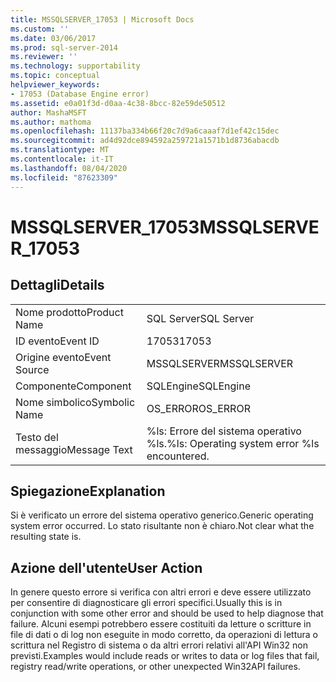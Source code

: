 ```yaml
---
title: MSSQLSERVER_17053 | Microsoft Docs
ms.custom: ''
ms.date: 03/06/2017
ms.prod: sql-server-2014
ms.reviewer: ''
ms.technology: supportability
ms.topic: conceptual
helpviewer_keywords:
- 17053 (Database Engine error)
ms.assetid: e0a01f3d-d0aa-4c38-8bcc-82e59de50512
author: MashaMSFT
ms.author: mathoma
ms.openlocfilehash: 11137ba334b66f20c7d9a6caaaf7d1ef42c15dec
ms.sourcegitcommit: ad4d92dce894592a259721a1571b1d8736abacdb
ms.translationtype: MT
ms.contentlocale: it-IT
ms.lasthandoff: 08/04/2020
ms.locfileid: "87623309"
---
```

# <a name="mssqlserver_17053"></a><span data-ttu-id="5e07a-102">MSSQLSERVER_17053</span><span class="sxs-lookup"><span data-stu-id="5e07a-102">MSSQLSERVER_17053</span></span>
    
## <a name="details"></a><span data-ttu-id="5e07a-103">Dettagli</span><span class="sxs-lookup"><span data-stu-id="5e07a-103">Details</span></span>  
  
|||  
|-|-|  
|<span data-ttu-id="5e07a-104">Nome prodotto</span><span class="sxs-lookup"><span data-stu-id="5e07a-104">Product Name</span></span>|<span data-ttu-id="5e07a-105">SQL Server</span><span class="sxs-lookup"><span data-stu-id="5e07a-105">SQL Server</span></span>|  
|<span data-ttu-id="5e07a-106">ID evento</span><span class="sxs-lookup"><span data-stu-id="5e07a-106">Event ID</span></span>|<span data-ttu-id="5e07a-107">17053</span><span class="sxs-lookup"><span data-stu-id="5e07a-107">17053</span></span>|  
|<span data-ttu-id="5e07a-108">Origine evento</span><span class="sxs-lookup"><span data-stu-id="5e07a-108">Event Source</span></span>|<span data-ttu-id="5e07a-109">MSSQLSERVER</span><span class="sxs-lookup"><span data-stu-id="5e07a-109">MSSQLSERVER</span></span>|  
|<span data-ttu-id="5e07a-110">Componente</span><span class="sxs-lookup"><span data-stu-id="5e07a-110">Component</span></span>|<span data-ttu-id="5e07a-111">SQLEngine</span><span class="sxs-lookup"><span data-stu-id="5e07a-111">SQLEngine</span></span>|  
|<span data-ttu-id="5e07a-112">Nome simbolico</span><span class="sxs-lookup"><span data-stu-id="5e07a-112">Symbolic Name</span></span>|<span data-ttu-id="5e07a-113">OS_ERROR</span><span class="sxs-lookup"><span data-stu-id="5e07a-113">OS_ERROR</span></span>|  
|<span data-ttu-id="5e07a-114">Testo del messaggio</span><span class="sxs-lookup"><span data-stu-id="5e07a-114">Message Text</span></span>|<span data-ttu-id="5e07a-115">%ls: Errore del sistema operativo %ls.</span><span class="sxs-lookup"><span data-stu-id="5e07a-115">%ls: Operating system error %ls encountered.</span></span>|  
  
## <a name="explanation"></a><span data-ttu-id="5e07a-116">Spiegazione</span><span class="sxs-lookup"><span data-stu-id="5e07a-116">Explanation</span></span>  
 <span data-ttu-id="5e07a-117">Si è verificato un errore del sistema operativo generico.</span><span class="sxs-lookup"><span data-stu-id="5e07a-117">Generic operating system error occurred.</span></span>  <span data-ttu-id="5e07a-118">Lo stato risultante non è chiaro.</span><span class="sxs-lookup"><span data-stu-id="5e07a-118">Not clear what the resulting state is.</span></span>  
  
## <a name="user-action"></a><span data-ttu-id="5e07a-119">Azione dell'utente</span><span class="sxs-lookup"><span data-stu-id="5e07a-119">User Action</span></span>  
 <span data-ttu-id="5e07a-120">In genere questo errore si verifica con altri errori e deve essere utilizzato per consentire di diagnosticare gli errori specifici.</span><span class="sxs-lookup"><span data-stu-id="5e07a-120">Usually this is in conjunction with some other error and should be used to help diagnose that failure.</span></span> <span data-ttu-id="5e07a-121">Alcuni esempi potrebbero essere costituiti da letture o scritture in file di dati o di log non eseguite in modo corretto, da operazioni di lettura o scrittura nel Registro di sistema o da altri errori relativi all'API Win32 non previsti.</span><span class="sxs-lookup"><span data-stu-id="5e07a-121">Examples would include reads or writes to data or log files that fail, registry read/write operations, or other unexpected Win32API failures.</span></span>  
  
  
